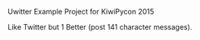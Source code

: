 Uwitter Example Project for KiwiPycon 2015

Like Twitter but 1 Better (post 141 character messages).
